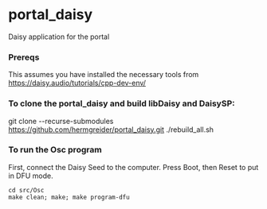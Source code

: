 # portal_daisy
Daisy application for the portal

### Prereqs

This assumes you have installed the necessary tools from https://daisy.audio/tutorials/cpp-dev-env/

### To clone the portal_daisy and build libDaisy and DaisySP:

git clone --recurse-submodules https://github.com/hermgreider/portal_daisy.git
./rebuild_all.sh

### To run the Osc program
First, connect the Daisy Seed to the computer. Press Boot, then Reset to put in DFU mode.
```
cd src/Osc
make clean; make; make program-dfu
```

